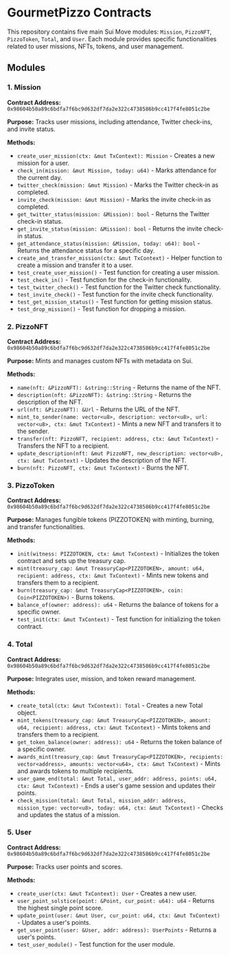 # GourmetPizzo Contracts

This repository contains five main Sui Move modules: `Mission`, `PizzoNFT`, `PizzoToken`, `Total`, and `User`. Each module provides specific functionalities related to user missions, NFTs, tokens, and user management.

## Modules

### 1. Mission

**Contract Address:** `0x98604b50a89c6bdfa7f6bc9d632df7da2e322c4738586b9cc417f4fe8051c2be`

**Purpose:** Tracks user missions, including attendance, Twitter check-ins, and invite status.

**Methods:**
- `create_user_mission(ctx: &mut TxContext): Mission` - Creates a new mission for a user.
- `check_in(mission: &mut Mission, today: u64)` - Marks attendance for the current day.
- `twitter_check(mission: &mut Mission)` - Marks the Twitter check-in as completed.
- `invite_check(mission: &mut Mission)` - Marks the invite check-in as completed.
- `get_twitter_status(mission: &Mission): bool` - Returns the Twitter check-in status.
- `get_invite_status(mission: &Mission): bool` - Returns the invite check-in status.
- `get_attendance_status(mission: &Mission, today: u64): bool` - Returns the attendance status for a specific day.
- `create_and_transfer_mission(ctx: &mut TxContext)` - Helper function to create a mission and transfer it to a user.
- `test_create_user_mission()` - Test function for creating a user mission.
- `test_check_in()` - Test function for the check-in functionality.
- `test_twitter_check()` - Test function for the Twitter check functionality.
- `test_invite_check()` - Test function for the invite check functionality.
- `test_get_mission_status()` - Test function for getting mission status.
- `test_drop_mission()` - Test function for dropping a mission.

### 2. PizzoNFT

**Contract Address:** `0x98604b50a89c6bdfa7f6bc9d632df7da2e322c4738586b9cc417f4fe8051c2be`

**Purpose:** Mints and manages custom NFTs with metadata on Sui.

**Methods:**
- `name(nft: &PizzoNFT): &string::String` - Returns the name of the NFT.
- `description(nft: &PizzoNFT): &string::String` - Returns the description of the NFT.
- `url(nft: &PizzoNFT): &Url` - Returns the URL of the NFT.
- `mint_to_sender(name: vector<u8>, description: vector<u8>, url: vector<u8>, ctx: &mut TxContext)` - Mints a new NFT and transfers it to the sender.
- `transfer(nft: PizzoNFT, recipient: address, ctx: &mut TxContext)` - Transfers the NFT to a recipient.
- `update_description(nft: &mut PizzoNFT, new_description: vector<u8>, ctx: &mut TxContext)` - Updates the description of the NFT.
- `burn(nft: PizzoNFT, ctx: &mut TxContext)` - Burns the NFT.

### 3. PizzoToken

**Contract Address:** `0x98604b50a89c6bdfa7f6bc9d632df7da2e322c4738586b9cc417f4fe8051c2be`

**Purpose:** Manages fungible tokens (PIZZOTOKEN) with minting, burning, and transfer functionalities.

**Methods:**
- `init(witness: PIZZOTOKEN, ctx: &mut TxContext)` - Initializes the token contract and sets up the treasury cap.
- `mint(treasury_cap: &mut TreasuryCap<PIZZOTOKEN>, amount: u64, recipient: address, ctx: &mut TxContext)` - Mints new tokens and transfers them to a recipient.
- `burn(treasury_cap: &mut TreasuryCap<PIZZOTOKEN>, coin: Coin<PIZZOTOKEN>)` - Burns tokens.
- `balance_of(owner: address): u64` - Returns the balance of tokens for a specific owner.
- `test_init(ctx: &mut TxContext)` - Test function for initializing the token contract.

### 4. Total

**Contract Address:** `0x98604b50a89c6bdfa7f6bc9d632df7da2e322c4738586b9cc417f4fe8051c2be`

**Purpose:** Integrates user, mission, and token reward management.

**Methods:**
- `create_total(ctx: &mut TxContext): Total` - Creates a new Total object.
- `mint_tokens(treasury_cap: &mut TreasuryCap<PIZZOTOKEN>, amount: u64, recipient: address, ctx: &mut TxContext)` - Mints tokens and transfers them to a recipient.
- `get_token_balance(owner: address): u64` - Returns the token balance of a specific owner.
- `awards_mint(treasury_cap: &mut TreasuryCap<PIZZOTOKEN>, recipients: vector<address>, amounts: vector<u64>, ctx: &mut TxContext)` - Mints and awards tokens to multiple recipients.
- `user_game_end(total: &mut Total, user_addr: address, points: u64, ctx: &mut TxContext)` - Ends a user's game session and updates their points.
- `check_mission(total: &mut Total, mission_addr: address, mission_type: vector<u8>, today: u64, ctx: &mut TxContext)` - Checks and updates the status of a mission.

### 5. User

**Contract Address:** `0x98604b50a89c6bdfa7f6bc9d632df7da2e322c4738586b9cc417f4fe8051c2be`

**Purpose:** Tracks user points and scores.

**Methods:**
- `create_user(ctx: &mut TxContext): User` - Creates a new user.
- `user_point_solstice(point: &Point, cur_point: u64): u64` - Returns the highest single point score.
- `update_point(user: &mut User, cur_point: u64, ctx: &mut TxContext)` - Updates a user's points.
- `get_user_point(user: &User, addr: address): UserPoints` - Returns a user's points.
- `test_user_module()` - Test function for the user module.
